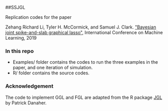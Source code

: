 
##SSJGL

Replication codes for the paper

Zehang Richard Li, Tyler H. McCormick, and Samuel J. Clark. ["Bayesian joint spike-and-slab graphical lasso"](https://arxiv.org/abs/1805.07051), International Conference on Machine Learning, 2019

### In this repo
+ Examples/ folder contains the codes to run the three examples in the paper, and one iteration of simulation.
+ R/ folder contains the source codes.

### Acknowledgement
The code to implement GGL and FGL are adapted from the R package [JGL](https://cran.r-project.org/web/packages/JGL/index.html) by Patrick Danaher.
